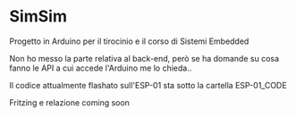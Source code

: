 # SimSim
Progetto in Arduino per il tirocinio e il corso di Sistemi Embedded 

Non ho messo la parte relativa al back-end, però se ha domande su cosa fanno
le API a cui accede l'Arduino me lo chieda..

Il codice attualmente flashato sull'ESP-01 sta sotto la cartella ESP-01_CODE




Fritzing e relazione coming soon
